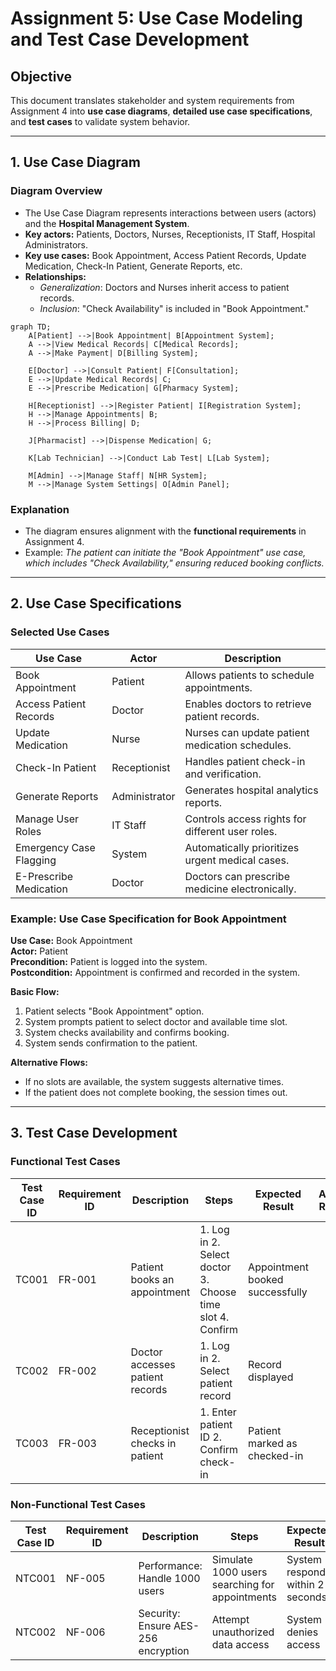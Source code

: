 # Assignment 5: Use Case Modeling and Test Case Development

## Objective
This document translates stakeholder and system requirements from Assignment 4 into **use case diagrams**, **detailed use case specifications**, and **test cases** to validate system behavior.

---

## 1. Use Case Diagram

### **Diagram Overview**
- The Use Case Diagram represents interactions between users (actors) and the **Hospital Management System**.
- **Key actors:** Patients, Doctors, Nurses, Receptionists, IT Staff, Hospital Administrators.
- **Key use cases:** Book Appointment, Access Patient Records, Update Medication, Check-In Patient, Generate Reports, etc.
- **Relationships:**
  - *Generalization*: Doctors and Nurses inherit access to patient records.
  - *Inclusion*: "Check Availability" is included in "Book Appointment."

```mermaid
graph TD;
    A[Patient] -->|Book Appointment| B[Appointment System];
    A -->|View Medical Records| C[Medical Records];
    A -->|Make Payment| D[Billing System];

    E[Doctor] -->|Consult Patient| F[Consultation];
    E -->|Update Medical Records| C;
    E -->|Prescribe Medication| G[Pharmacy System];

    H[Receptionist] -->|Register Patient| I[Registration System];
    H -->|Manage Appointments| B;
    H -->|Process Billing| D;

    J[Pharmacist] -->|Dispense Medication| G;

    K[Lab Technician] -->|Conduct Lab Test| L[Lab System];

    M[Admin] -->|Manage Staff| N[HR System];
    M -->|Manage System Settings| O[Admin Panel];

```

### **Explanation**
- The diagram ensures alignment with the **functional requirements** in Assignment 4.
- Example: *The patient can initiate the "Book Appointment" use case, which includes "Check Availability," ensuring reduced booking conflicts.*

---

## 2. Use Case Specifications

### **Selected Use Cases**
| Use Case | Actor | Description |
|----------|-------|-------------|
| Book Appointment | Patient | Allows patients to schedule appointments. |
| Access Patient Records | Doctor | Enables doctors to retrieve patient records. |
| Update Medication | Nurse | Nurses can update patient medication schedules. |
| Check-In Patient | Receptionist | Handles patient check-in and verification. |
| Generate Reports | Administrator | Generates hospital analytics reports. |
| Manage User Roles | IT Staff | Controls access rights for different user roles. |
| Emergency Case Flagging | System | Automatically prioritizes urgent medical cases. |
| E-Prescribe Medication | Doctor | Doctors can prescribe medicine electronically. |

### **Example: Use Case Specification for Book Appointment**

**Use Case:** Book Appointment  
**Actor:** Patient  
**Precondition:** Patient is logged into the system.  
**Postcondition:** Appointment is confirmed and recorded in the system.  

**Basic Flow:**
1. Patient selects "Book Appointment" option.
2. System prompts patient to select doctor and available time slot.
3. System checks availability and confirms booking.
4. System sends confirmation to the patient.

**Alternative Flows:**
- If no slots are available, the system suggests alternative times.
- If the patient does not complete booking, the session times out.

---

## 3. Test Case Development

### **Functional Test Cases**
| Test Case ID | Requirement ID | Description | Steps | Expected Result | Actual Result | Status (Pass/Fail) |
|-------------|---------------|-------------|-------|-----------------|--------------|-----------------|
| TC001 | FR-001 | Patient books an appointment | 1. Log in 2. Select doctor 3. Choose time slot 4. Confirm | Appointment booked successfully | | |
| TC002 | FR-002 | Doctor accesses patient records | 1. Log in 2. Select patient record | Record displayed | | |
| TC003 | FR-003 | Receptionist checks in patient | 1. Enter patient ID 2. Confirm check-in | Patient marked as checked-in | | |

### **Non-Functional Test Cases**
| Test Case ID | Requirement ID | Description | Steps | Expected Result | Actual Result | Status (Pass/Fail) |
|-------------|---------------|-------------|-------|-----------------|--------------|-----------------|
| NTC001 | NF-005 | Performance: Handle 1000 users | Simulate 1000 users searching for appointments | System responds within 2 seconds | | |
| NTC002 | NF-006 | Security: Ensure AES-256 encryption | Attempt unauthorized data access | System denies access | | |
